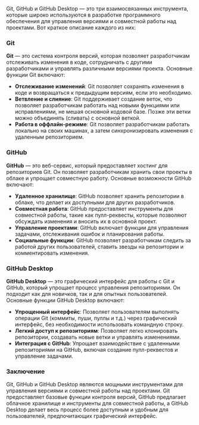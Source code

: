 Git, GitHub и GitHub Desktop — это три взаимосвязанных инструмента, которые широко используются в разработке программного обеспечения для управления версиями и совместной работы над проектами. Вот краткое описание каждого из них:

### Git

**Git** — это система контроля версий, которая позволяет разработчикам отслеживать изменения в коде, сотрудничать с другими разработчиками и управлять различными версиями проекта. Основные функции Git включают:

- **Отслеживание изменений**: Git позволяет сохранять изменения в коде и возвращаться к предыдущим версиям, если это необходимо.
- **Ветвление и слияние**: Git поддерживает создание веток, что позволяет разработчикам работать над новыми функциями или исправлениями, не мешая основной кодовой базе. Позже эти ветки можно объединять (сливать) с основной веткой.
- **Работа в оффлайн-режиме**: Git позволяет разработчикам работать локально на своих машинах, а затем синхронизировать изменения с удаленным репозиторием.

### GitHub

**GitHub** — это веб-сервис, который предоставляет хостинг для репозиториев Git. Он позволяет разработчикам хранить свои проекты в облаке и упрощает совместную работу. Основные возможности GitHub включают:

- **Удаленное хранилище**: GitHub позволяет хранить репозитории в облаке, что делает их доступными для других разработчиков.
- **Совместная работа**: GitHub предоставляет инструменты для совместной работы, такие как пулл-реквесты, которые позволяют обсуждать изменения и вносить их в основной проект.
- **Управление проектами**: GitHub включает функции для управления задачами, отслеживания ошибок и планирования работы.
- **Социальные функции**: GitHub позволяет разработчикам следить за работой других пользователей, ставить звезды на репозитории и комментировать изменения.

### GitHub Desktop

**GitHub Desktop** — это графический интерфейс для работы с Git и GitHub, который упрощает процесс управления репозиториями. Он подходит как для новичков, так и для опытных пользователей. Основные функции GitHub Desktop включают:

- **Упрощенный интерфейс**: Позволяет пользователям выполнять операции Git (коммиты, пуши, пуллы и т.д.) через графический интерфейс, без необходимости использовать командную строку.
- **Легкий доступ к репозиториям**: Позволяет легко клонировать репозитории, создавать новые ветки и управлять изменениями.
- **Интеграция с GitHub**: Упрощает взаимодействие с удаленными репозиториями на GitHub, включая создание пулл-реквестов и управление задачами.

### Заключение

Git, GitHub и GitHub Desktop являются мощными инструментами для управления версиями и совместной работы над проектами. Git предоставляет базовые функции контроля версий, GitHub предлагает облачное хранилище и инструменты для совместной работы, а GitHub Desktop делает весь процесс более доступным и удобным для пользователей, предпочитающих графический интерфейс.